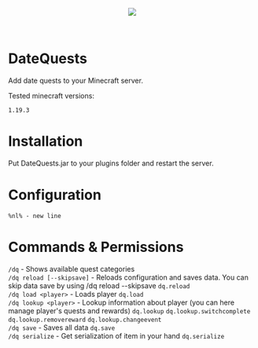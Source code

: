 <p align="center">
  <img src="https://cdn.discordapp.com/attachments/816647374239694849/1126266822979747921/51212b0de96dc5742dc9ef44787c9d7eb6f4cf89da39a3ee5e6b4b0d3255bfef95601890afd80709da39a3ee5e6b4b0d3255bfef95601890afd807092d626c8d80c3faa6d3666b4d134b26ea.png">
</p>

<br>

# DateQuests

<p>Add date quests to your Minecraft server.</p>
<p>Tested minecraft versions: </p> 

`1.19.3`

# Installation

<p>Put DateQuests.jar to your plugins folder and restart the server.</p>

# Configuration

`%nl% - new line`<br>

# Commands & Permissions

`/dq`                                - Shows available quest categories<br> 
`/dq reload [--skipsave]`            - Reloads configuration and saves data. You can skip data save by using /dq reload --skipsave `dq.reload`<br> 
`/dq load <player>`                  - Loads player `dq.load`<br>
`/dq lookup <player>`                - Lookup information about player (you can here manage player's quests and rewards) `dq.lookup` `dq.lookup.switchcomplete` `dq.lookup.removereward` `dq.lookup.changeevent`<br>
`/dq save`                           - Saves all data `dq.save`<br>
`/dq serialize`                      - Get serialization of item in your hand `dq.serialize`<br>
